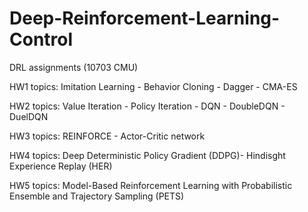 # Deep-Reinforcement-Learning-Control
DRL assignments (10703 CMU)

HW1 topics: Imitation Learning - Behavior Cloning - Dagger - CMA-ES 

HW2 topics: Value Iteration - Policy Iteration - DQN - DoubleDQN - DuelDQN

HW3 topics: REINFORCE - Actor-Critic network

HW4 topics: Deep Deterministic Policy Gradient (DDPG)- Hindisght Experience Replay (HER)

HW5 topics: Model-Based Reinforcement Learning with Probabilistic Ensemble and Trajectory Sampling (PETS) 
